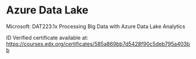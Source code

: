 # Azure Data Lake

Microsoft: DAT223.1x Processing Big Data with Azure Data Lake Analytics

ID Verified certificate available at: https://courses.edx.org/certificates/585a869bb7d5428f90c5deb795a403bb